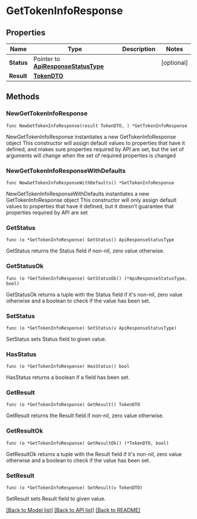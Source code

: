 # GetTokenInfoResponse

## Properties

Name | Type | Description | Notes
------------ | ------------- | ------------- | -------------
**Status** | Pointer to [**ApiResponseStatusType**](ApiResponseStatusType.md) |  | [optional] 
**Result** | [**TokenDTO**](TokenDTO.md) |  | 

## Methods

### NewGetTokenInfoResponse

`func NewGetTokenInfoResponse(result TokenDTO, ) *GetTokenInfoResponse`

NewGetTokenInfoResponse instantiates a new GetTokenInfoResponse object
This constructor will assign default values to properties that have it defined,
and makes sure properties required by API are set, but the set of arguments
will change when the set of required properties is changed

### NewGetTokenInfoResponseWithDefaults

`func NewGetTokenInfoResponseWithDefaults() *GetTokenInfoResponse`

NewGetTokenInfoResponseWithDefaults instantiates a new GetTokenInfoResponse object
This constructor will only assign default values to properties that have it defined,
but it doesn't guarantee that properties required by API are set

### GetStatus

`func (o *GetTokenInfoResponse) GetStatus() ApiResponseStatusType`

GetStatus returns the Status field if non-nil, zero value otherwise.

### GetStatusOk

`func (o *GetTokenInfoResponse) GetStatusOk() (*ApiResponseStatusType, bool)`

GetStatusOk returns a tuple with the Status field if it's non-nil, zero value otherwise
and a boolean to check if the value has been set.

### SetStatus

`func (o *GetTokenInfoResponse) SetStatus(v ApiResponseStatusType)`

SetStatus sets Status field to given value.

### HasStatus

`func (o *GetTokenInfoResponse) HasStatus() bool`

HasStatus returns a boolean if a field has been set.

### GetResult

`func (o *GetTokenInfoResponse) GetResult() TokenDTO`

GetResult returns the Result field if non-nil, zero value otherwise.

### GetResultOk

`func (o *GetTokenInfoResponse) GetResultOk() (*TokenDTO, bool)`

GetResultOk returns a tuple with the Result field if it's non-nil, zero value otherwise
and a boolean to check if the value has been set.

### SetResult

`func (o *GetTokenInfoResponse) SetResult(v TokenDTO)`

SetResult sets Result field to given value.



[[Back to Model list]](../README.md#documentation-for-models) [[Back to API list]](../README.md#documentation-for-api-endpoints) [[Back to README]](../README.md)


